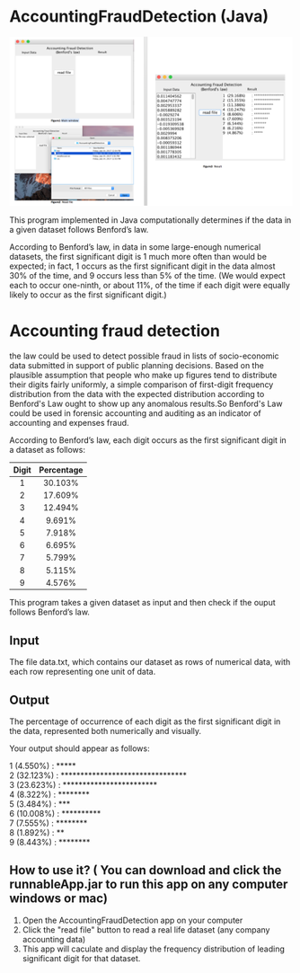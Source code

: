 # AccountingFraudDetection (Java)

![alt text](/demo.png)


This program implemented in Java computationally determines if the data in a given dataset follows Benford’s law.

According to Benford’s law, in data in some large-enough numerical datasets, the first significant digit is 1 much more often than would be expected; in fact, 1 occurs as the first significant digit in the data almost 30% of the time, and 9 occurs less than 5% of the time. (We would expect each to occur one-ninth, or about 11%, of the time if each digit were equally likely to occur as the first significant digit.)

# Accounting fraud detection
the law could be used to detect possible fraud in lists of socio-economic data submitted in support of public planning decisions. Based on the plausible assumption that people who make up figures tend to distribute their digits fairly uniformly, a simple comparison of first-digit frequency distribution from the data with the expected distribution according to Benford's Law ought to show up any anomalous results.So Benford's Law could be used in forensic accounting and auditing as an indicator of accounting and expenses fraud.


According to Benford’s law, each digit occurs as the first significant digit in a dataset as follows:


| Digit                          |    Percentage                     | 
|:------------------------------:|:---------------------------------:|
| 1                              |30.103%                            |
| 2                              |17.609%                            |
| 3                              |12.494%                            |
| 4                              |9.691%                             |
| 5                              |7.918%                             |
| 6                              |6.695%                             |
| 7                              |5.799%                             |
| 8                              |5.115%                             |
| 9                              |4.576%                             |


This program takes a given dataset as input and then check if the ouput follows Benford’s law.

## Input
The file data.txt, which contains our dataset as rows of numerical data, with each row representing one unit of data.

## Output
The percentage of occurrence of each digit as the first significant digit in the data, represented both numerically and visually.

Your output should appear as follows:

1  (4.550%) : ***** <br>
2  (32.123%) : ********************************<br>
3  (23.623%) : ************************<br>
4  (8.322%) : ********<br>
5  (3.484%) : ***<br>
6  (10.008%) : **********<br>
7  (7.555%) : ********<br>
8  (1.892%) : **<br>
9  (8.443%) : ********<br>



## How to use it? ( You can download and click the runnableApp.jar to run this app on any computer windows or mac)

1.	Open the AccountingFraudDetection app on your computer
2.  Click the "read file" button to read a real life dataset (any company accounting data)
3.  This app will caculate and display the frequency distribution of leading significant digit for that dataset.

